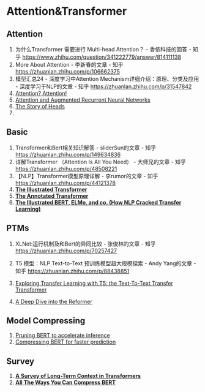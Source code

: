 # Attention&Transformer

## Attention

1. 为什么Transformer 需要进行 Multi-head Attention？ - 香侬科技的回答 - 知乎 https://www.zhihu.com/question/341222779/answer/814111138
2. More About Attention - 李新春的文章 - 知乎 https://zhuanlan.zhihu.com/p/106662375
3. 模型汇总24 - 深度学习中Attention Mechanism详细介绍：原理、分类及应用 - 深度学习于NLP的文章 - 知乎 https://zhuanlan.zhihu.com/p/31547842
4. [Attention? Attention!](https://lilianweng.github.io/lil-log/2018/06/24/attention-attention.html)
5. [Attention and Augmented Recurrent Neural Networks](https://distill.pub/2016/augmented-rnns/#citation)
6. [The Story of Heads](https://lena-voita.github.io/posts/acl19_heads.html)
7. 

## Basic

1. Transformer和Bert相关知识解答 - sliderSun的文章 - 知乎 https://zhuanlan.zhihu.com/p/149634836
2. 详解Transformer （Attention Is All You Need） - 大师兄的文章 - 知乎 https://zhuanlan.zhihu.com/p/48508221
3. 【NLP】Transformer模型原理详解 - 李rumor的文章 - 知乎 https://zhuanlan.zhihu.com/p/44121378
4. **[The Illustrated Transformer](https://jalammar.github.io/illustrated-transformer/)**
5. **[The Annotated Transformer](http://nlp.seas.harvard.edu/2018/04/03/attention.html)**
6. **[The Illustrated BERT, ELMo, and co. (How NLP Cracked Transfer Learning)](https://jalammar.github.io/illustrated-bert/)**

## PTMs

1. XLNet:运行机制及和Bert的异同比较 - 张俊林的文章 - 知乎 https://zhuanlan.zhihu.com/p/70257427

2. T5 模型：NLP Text-to-Text 预训练模型超大规模探索 - Andy Yang的文章 - 知乎 https://zhuanlan.zhihu.com/p/88438851

3. [Exploring Transfer Learning with T5: the Text-To-Text Transfer Transformer](http://ai.googleblog.com/2020/02/exploring-transfer-learning-with-t5.html)

4. [A Deep Dive into the Reformer](https://www.pragmatic.ml/reformer-deep-dive/)

## Model Compressing 

1. [Pruning BERT to accelerate inference](https://rasa.com/blog/pruning-bert-to-accelerate-inference/)
2. [Compressing BERT for faster prediction](https://rasa.com/blog/compressing-bert-for-faster-prediction-2/)

## Survey

1. **[A Survey of Long-Term Context in Transformers](https://www.pragmatic.ml/a-survey-of-methods-for-incorporating-long-term-context/)**
2. **[All The Ways You Can Compress BERT](http://mitchgordon.me/machine/learning/2019/11/18/all-the-ways-to-compress-BERT.html)**



